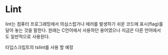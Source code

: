 # Lint
lint는 컴퓨터 프로그래밍에서 의심스럽거나 에러를 발생하기 쉬운 코드에 표시(flag)를 달아 놓는 것을 말한다. 원래는 C언어에서 사용하던 용어였으나 지금은 다른 언어에서도 일반적으로 사용된다.

타입스크립트의 tslint를 사용 할 예정
